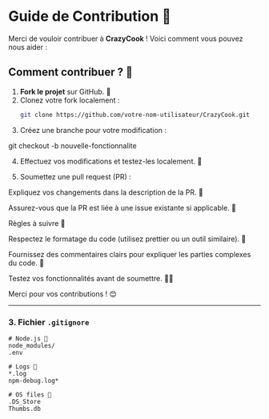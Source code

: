 # Guide de Contribution 🤗

Merci de vouloir contribuer à **CrazyCook** ! Voici comment vous pouvez nous aider :

## Comment contribuer ? 📝
1. **Fork le projet** sur GitHub. 🍴
2. Clonez votre fork localement :
   ```bash
   git clone https://github.com/votre-nom-utilisateur/CrazyCook.git

3. Créez une branche pour votre modification :

git checkout -b nouvelle-fonctionnalite


4. Effectuez vos modifications et testez-les localement. 🧪


5. Soumettez une pull request (PR) :

Expliquez vos changements dans la description de la PR. 💬

Assurez-vous que la PR est liée à une issue existante si applicable. 🔗




Règles à suivre 🛑

Respectez le formatage du code (utilisez prettier ou un outil similaire). 📏

Fournissez des commentaires clairs pour expliquer les parties complexes du code. 💬

Testez vos fonctionnalités avant de soumettre. 🧑‍💻


Merci pour vos contributions ! 😊

---

### **3. Fichier `.gitignore`**
```plaintext
# Node.js 🚀
node_modules/
.env

# Logs 📜
*.log
npm-debug.log*

# OS files 🧳
.DS_Store
Thumbs.db

